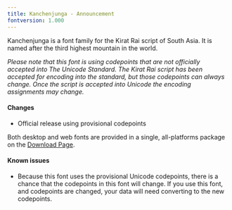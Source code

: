 ```yaml
---
title: Kanchenjunga - Announcement
fontversion: 1.000
---
```


Kanchenjunga is a font family for the Kirat Rai script of South Asia. It is named after the third highest mountain in the world.

_Please note that this font is using codepoints that are not officially accepted into The Unicode Standard. The Kirat Rai script has been accepted for encoding into the standard, but those codepoints can always change. Once the script is accepted into Unicode the encoding assignments may change._

#### Changes

- Official release using provisional codepoints

Both desktop and web fonts are provided in a single, all-platforms package on the [Download Page](https://software.sil.org/kanchenjunga).

#### Known issues

- Because this font uses the provisional Unicode codepoints, there is a chance that the codepoints in this font will change. If you use this font, and codepoints are changed, your data will need converting to the new codepoints.


